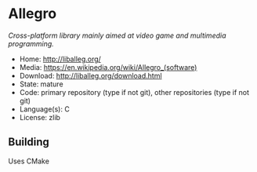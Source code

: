 # Allegro

_Cross-platform library mainly aimed at video game and multimedia programming._

- Home: http://liballeg.org/
- Media: https://en.wikipedia.org/wiki/Allegro_(software)
- Download: http://liballeg.org/download.html
- State: mature
- Code: primary repository (type if not git), other repositories (type if not git)
- Language(s): C
- License: zlib

## Building

Uses CMake

